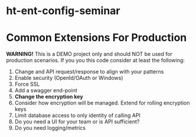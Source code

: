 # ht-ent-config-seminar

# Common Extensions For Production
**WARNING!** This is a DEMO project only and should NOT be used for production scenarios.  If you
you this code consider at least the following:
1. Change and API request/response to align with your patterns
2. Enable security (OpenId/OAuth or Windows)
3. Force SSL
4. Add a swagger end-point
5. **Change the encryption key**
6. Consider how encryption will be managed.  Extend for rolling encryption keys
7. Limit database access to only identity of calling API
8. Do you need a UI for your team or is API sufficient?
9. Do you need logging/metrics